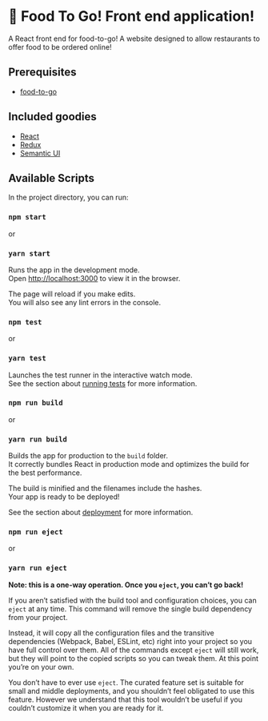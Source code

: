 # :milky_way: Food To Go! Front end application!
A React front end for food-to-go! A website designed to allow restaurants to offer food to be ordered online!

## Prerequisites
* [food-to-go](https://github.com/cynical89/food-to-go)

## Included goodies
* [React](https://facebook.github.io/react/)
* [Redux](http://redux.js.org/)
* [Semantic UI](http://semantic-ui.com/)

## Available Scripts

In the project directory, you can run:

### `npm start`
or
### `yarn start`

Runs the app in the development mode.<br>
Open [http://localhost:3000](http://localhost:3000) to view it in the browser.

The page will reload if you make edits.<br>
You will also see any lint errors in the console.

### `npm test`
or
### `yarn test`

Launches the test runner in the interactive watch mode.<br>
See the section about [running tests](#running-tests) for more information.

### `npm run build`
or
### `yarn run build`

Builds the app for production to the `build` folder.<br>
It correctly bundles React in production mode and optimizes the build for the best performance.

The build is minified and the filenames include the hashes.<br>
Your app is ready to be deployed!

See the section about [deployment](#deployment) for more information.

### `npm run eject`
or
### `yarn run eject`

**Note: this is a one-way operation. Once you `eject`, you can’t go back!**

If you aren’t satisfied with the build tool and configuration choices, you can `eject` at any time. This command will remove the single build dependency from your project.

Instead, it will copy all the configuration files and the transitive dependencies (Webpack, Babel, ESLint, etc) right into your project so you have full control over them. All of the commands except `eject` will still work, but they will point to the copied scripts so you can tweak them. At this point you’re on your own.

You don’t have to ever use `eject`. The curated feature set is suitable for small and middle deployments, and you shouldn’t feel obligated to use this feature. However we understand that this tool wouldn’t be useful if you couldn’t customize it when you are ready for it.
